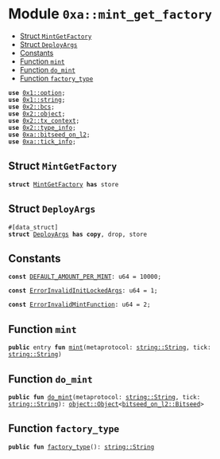 
<a name="0xa_mint_get_factory"></a>

# Module `0xa::mint_get_factory`



-  [Struct `MintGetFactory`](#0xa_mint_get_factory_MintGetFactory)
-  [Struct `DeployArgs`](#0xa_mint_get_factory_DeployArgs)
-  [Constants](#@Constants_0)
-  [Function `mint`](#0xa_mint_get_factory_mint)
-  [Function `do_mint`](#0xa_mint_get_factory_do_mint)
-  [Function `factory_type`](#0xa_mint_get_factory_factory_type)


<pre><code><b>use</b> <a href="">0x1::option</a>;
<b>use</b> <a href="">0x1::string</a>;
<b>use</b> <a href="">0x2::bcs</a>;
<b>use</b> <a href="">0x2::object</a>;
<b>use</b> <a href="">0x2::tx_context</a>;
<b>use</b> <a href="">0x2::type_info</a>;
<b>use</b> <a href="bitseed_on_l2.md#0xa_bitseed_on_l2">0xa::bitseed_on_l2</a>;
<b>use</b> <a href="tick_info.md#0xa_tick_info">0xa::tick_info</a>;
</code></pre>



<a name="0xa_mint_get_factory_MintGetFactory"></a>

## Struct `MintGetFactory`



<pre><code><b>struct</b> <a href="mint_get_factory.md#0xa_mint_get_factory_MintGetFactory">MintGetFactory</a> <b>has</b> store
</code></pre>



<a name="0xa_mint_get_factory_DeployArgs"></a>

## Struct `DeployArgs`



<pre><code>#[data_struct]
<b>struct</b> <a href="mint_get_factory.md#0xa_mint_get_factory_DeployArgs">DeployArgs</a> <b>has</b> <b>copy</b>, drop, store
</code></pre>



<a name="@Constants_0"></a>

## Constants


<a name="0xa_mint_get_factory_DEFAULT_AMOUNT_PER_MINT"></a>



<pre><code><b>const</b> <a href="mint_get_factory.md#0xa_mint_get_factory_DEFAULT_AMOUNT_PER_MINT">DEFAULT_AMOUNT_PER_MINT</a>: u64 = 10000;
</code></pre>



<a name="0xa_mint_get_factory_ErrorInvalidInitLockedArgs"></a>



<pre><code><b>const</b> <a href="mint_get_factory.md#0xa_mint_get_factory_ErrorInvalidInitLockedArgs">ErrorInvalidInitLockedArgs</a>: u64 = 1;
</code></pre>



<a name="0xa_mint_get_factory_ErrorInvalidMintFunction"></a>



<pre><code><b>const</b> <a href="mint_get_factory.md#0xa_mint_get_factory_ErrorInvalidMintFunction">ErrorInvalidMintFunction</a>: u64 = 2;
</code></pre>



<a name="0xa_mint_get_factory_mint"></a>

## Function `mint`



<pre><code><b>public</b> entry <b>fun</b> <a href="mint_get_factory.md#0xa_mint_get_factory_mint">mint</a>(metaprotocol: <a href="_String">string::String</a>, tick: <a href="_String">string::String</a>)
</code></pre>



<a name="0xa_mint_get_factory_do_mint"></a>

## Function `do_mint`



<pre><code><b>public</b> <b>fun</b> <a href="mint_get_factory.md#0xa_mint_get_factory_do_mint">do_mint</a>(metaprotocol: <a href="_String">string::String</a>, tick: <a href="_String">string::String</a>): <a href="_Object">object::Object</a>&lt;<a href="bitseed_on_l2.md#0xa_bitseed_on_l2_Bitseed">bitseed_on_l2::Bitseed</a>&gt;
</code></pre>



<a name="0xa_mint_get_factory_factory_type"></a>

## Function `factory_type`



<pre><code><b>public</b> <b>fun</b> <a href="mint_get_factory.md#0xa_mint_get_factory_factory_type">factory_type</a>(): <a href="_String">string::String</a>
</code></pre>
